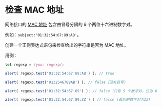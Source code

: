 # 检查 MAC 地址

网络接口的 [MAC 地址](https://en.wikipedia.org/wiki/MAC_address) 包含由冒号分隔的 6 个两位十六进制数字对。

例如：`subject:'01:32:54:67:89:AB'`。

创建一个正则表达式语句来检查给出的字符串是否为 MAC 地址。

用例：

```js
let regexp = /your regexp/;

alert( regexp.test('01:32:54:67:89:AB') ); // true

alert( regexp.test('0132546789AB') ); // false（没有冒号）

alert( regexp.test('01:32:54:67:89') ); // false（只有 5 个数字对，应为 6 个）

alert( regexp.test('01:32:54:67:89:ZZ') ) // false (最后的数字对为ZZ)
```
